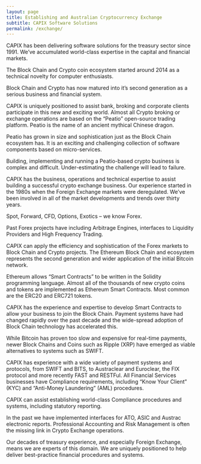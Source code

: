 ```yaml
---
layout: page
title: Establishing and Australian Cryptocurrency Exchange
subtitle: CAPIX Software Solutions
permalink: /exchange/
---
```


CAPIX has been delivering software solutions for the treasury sector since 1991. We’ve accumulated world-class expertise in the capital and financial markets.

The Block Chain and Crypto coin ecosystem started around 2014 as a technical novelty for computer enthusiasts.

Block Chain and Crypto has now matured into it’s second generation as a serious business and financial system.

CAPIX is uniquely positioned to assist bank, broking and corporate clients participate in this new and exciting world. Almost all Crypto broking or exchange operations are based on the “Peatio” open-source trading platform. Peatio is the name of an ancient mythical Chinese dragon.

Peatio has grown in size and sophistication just as the Block Chain ecosystem has. It is an exciting and challenging collection of software components based on micro-services.

Building, implementing and running a Peatio-based crypto business is complex and difficult. Under-estimating the challenge will lead to failure.

CAPIX has the business, operations and technical expertise to assist building a successful crypto exchange business. Our experience started in the 1980s when the Foreign Exchange markets were deregulated. We’ve been involved in all of the market developments and trends over thirty years.

Spot, Forward, CFD, Options, Exotics – we know Forex.

Past Forex projects have including Arbitrage Engines, interfaces to Liquidity Providers and High Frequency Trading.

CAPIX can apply the efficiency and sophistication of the Forex markets to Block Chain and Crypto projects. The Ethereum Block Chain and ecosystem represents the second generation and wider application of the initial Bitcoin network.

Ethereum allows “Smart Contracts” to be written in the Solidity programming language. Almost all of the thousands of new crypto coins and tokens are implemented as Ethereum Smart Contracts. Most common are the ERC20 and ERC721 tokens.

CAPIX has the experience and expertise to develop Smart Contracts to allow your business to join the Block Chain. Payment systems have had changed rapidly over the past decade and the wide-spread adoption of Block Chain technology has accelerated this.

While Bitcoin has proven too slow and expensive for real-time payments, newer Block Chains and Coins such as Ripple (XRP) have emerged as viable alternatives to systems such as SWIFT.

CAPIX has experience with a wide variety of payment systems and protocols, from SWIFT and BITS, to Austraclear and Euroclear, the FIX protocol and more recently FAST and RESTFul. All Financial Services businesses have Compliance requirements, including “Know Your Client” (KYC) and “Anti-Money Laundering” (AML) procedures.

CAPIX can assist establishing world-class Compliance procedures and systems, including statutory reporting.

In the past we have implemented interfaces for ATO, ASIC and Austrac electronic reports. Professional Accounting and Risk Management is often the missing link in Crypto Exchange operations.

Our decades of treasury experience, and especially Foreign Exchange, means we are experts of this domain. We are uniquely positioned to help deliver best-practice financial procedures and systems.
